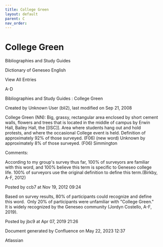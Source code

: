 ```yaml
---
title: College Green
layout: default
parent: C
nav_order:
---
```


# College Green

Bibliographies and Study Guides

Dictionary of Geneseo English

View All Entries

A-D

Bibliographies and Study Guides : College Green

Created by  Unknown User (bli2), last modified on Sep 21, 2008

College Green (NN): Big, grassy, rectangular area enclosed by short cement walls, flowers and trees that is located in the middle of campus by Erwin Hall, Bailey Hall, the [[ISC]]. Area where students hang out and hold protests, and where the occasional College event is held. Definition of approximately 92% of those surveyed. (F06) (new word) Unknown by approximately 8% of those surveyed. (F06) Simmington

Comments:

According to my group's survey thus far, 100% of surveyors are familiar with this word, and 100% believe this term is specific to Geneseo college life. 100% of surveyors use the original definition to define this term.(Birkby, A-F, 2012)

Posted by ccb7 at Nov 19, 2012 09:24

Based on survey results, 80% of participants could recognize and define this word.  Only 20% of participants were unfamiliar with &quot;College Green.&quot;  It is widely recognized by the Geneseo community (Jordyn Costello, A-F, 2019).

Posted by jbc9 at Apr 07, 2019 21:26

Document generated by Confluence on May 22, 2023 12:37

Atlassian
